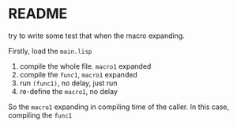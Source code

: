 # README #

try to write some test that when the macro expanding. 

Firstly, load the `main.lisp`

1. compile the whole file. `macro1` expanded
2. compile the `func1`, `macro1` expanded
3. run `(func1)`, no delay, just run
4. re-define the `macro1`, no delay

So the `macro1` expanding in compiling time of the caller. In this case, compiling the `func1`
